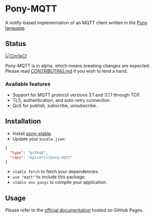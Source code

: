 # Pony-MQTT

A notify-based implementation of an MQTT client written in the [Pony language](https://www.ponylang.org/).

## Status

[![CircleCI](https://circleci.com/gh/EpicEric/pony-mqtt.svg?style=svg)](https://circleci.com/gh/EpicEric/pony-mqtt)

Pony-MQTT is in alpha, which means breaking changes are expected. Please read [CONTRIBUTING.md](CONTRIBUTING.md) if you wish to lend a hand.

### Available features

* Support for MQTT protocol versions 3.1 and 3.1.1 through TCP.
* TLS, authentication, and auto-retry connection.
* QoS for publish, subscribe, unsubscribe.

## Installation

* Install [pony-stable](https://github.com/ponylang/pony-stable).
* Update your `bundle.json`:

```json
{ 
  "type": "github",
  "repo": "epiceric/pony-mqtt"
}
```

* `stable fetch` to fetch your dependencies.
* `use "mqtt"` to include this package.
* `stable env ponyc` to compile your application.

## Usage

Please refer to the [official documentation](https://epiceric.github.io/pony-mqtt-docs/) hosted on GitHub Pages.
